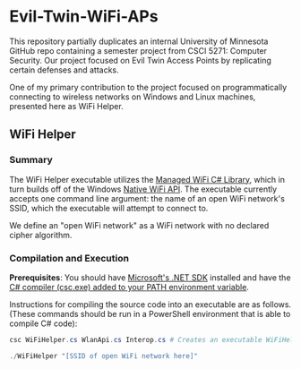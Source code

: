 # Evil-Twin-WiFi-APs

This repository partially duplicates an internal University of Minnesota GitHub repo containing a semester project from CSCI 5271: Computer Security. Our project focused on Evil Twin Access Points by replicating certain defenses and attacks. 

One of my primary contribution to the project focused on programmatically connecting to wireless networks on Windows and Linux machines, presented here as WiFi Helper.

## WiFi Helper
### Summary
The WiFi Helper executable utilizes the [Managed WiFi C# Library](https://managedwifi.codeplex.com/), which in turn builds off of the Windows [Native WiFi API](https://msdn.microsoft.com/en-us/library/ms705969.aspx). The executable currently accepts one command line argument: the name of an open WiFi network's SSID, which the executable will attempt to connect to. 

We define an "open WiFi network" as a WiFi network with no declared cipher algorithm.


### Compilation and Execution

**Prerequisites**: You should have [Microsoft's .NET SDK](https://www.microsoft.com/net/learn/get-started/windows) installed and have the [C# compiler (csc.exe) added to your PATH environment variable](https://stackoverflow.com/questions/3425515/compiling-c-sharp-code-from-the-command-line-gives-error).

Instructions for compiling the source code into an executable are as follows. (These commands should be run in a PowerShell environment that is able to compile C# code):


```PowerShell
csc WiFiHelper.cs WlanApi.cs Interop.cs # Creates an executable WiFiHelper.exe file

./WiFiHelper "[SSID of open WiFi network here]"
```

